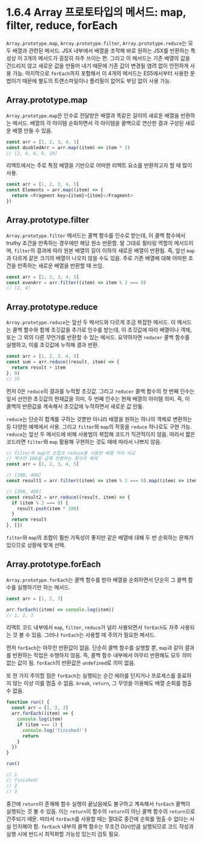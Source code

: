 # 1.6.4 Array 프로토타입의 메서드: map, filter, reduce, forEach

`Array.prototype.map`, `Array.prototype.filter`, `Array.prototype.reduce`는 모두 배열과 관련된 메서드. JSX 내부에서 배열을 조작해 바로 원하는 JSX를 반환하는 특성상 이 3개의 메서드가 굉장히 자주 쓰이는 편. 그리고 이 메서드는 기존 배열의 값을 건드리지 않고 새로운 값을 만들어 내기 때문에 기존 값이 변경될 염려 없이 안전하게 사용 가능. 마지막으로 `forEach`까지 포함해서 이 4개의 메서드는 ES5에서부터 사용한 문법이기 때문에 별도의 트랜스파일이나 폴리필이 없어도 부담 없이 사용 가능.

## Array.prototype.map

`Array.prototype.map`은 인수로 전달받은 배열과 똑같은 길이의 새로운 배열을 반환하는 메서드. 배열의 각 아이템 순회하면서 각 아이템을 콜백으로 연산한 결과 구성된 새로운 배열 만들 수 있음.

```js
const arr = [1, 2, 3, 4, 5]
const doubledArr = arr.map((item) => item * 2)
// [2, 4, 6, 8, 10]
```

리액트에서는 주로 특정 배열을 기반으로 어떠한 리액트 요소를 반환하고자 할 때 많이 사용.

```js
const arr = [1, 2, 3, 4, 5]
const Elements = arr.map((item) => {
  return <Fragment key={item}>{item}</Fragment>
})
```

## Array.prototype.filter

`Array.prototype.filter` 메서드는 콜백 함수를 인수로 받는데, 이 콜백 함수에서 truthy 조건을 만족하는 경우에만 해당 원소 반환함. 말 그대로 필터링 역할의 메서드이며, `filter`의 결과에 따라 원본 배열의 길이 이하의 새로운 배열이 반환됨. 즉, 앞선 `map`과 다르게 같은 크기의 배열이 나오지 않을 수도 있음. 주로 기존 배열에 대해 어떠한 조건을 만족하는 새로운 배열을 반환할 때 쓰임.

```js
const arr = [1, 2, 3, 4, 5]
const evenArr = arr.filter((item) => item % 2 === 0)
// [2, 4]
```

## Array.prototype.reduce

`Array.prototype.reduce`는 앞선 두 메서드와 다르게 조금 복잡한 메서드. 이 메서드는 콜백 함수와 함께 초깃값을 추가로 인수를 받는데, 이 초깃값에 따라 배열이나 객체, 또는 그 외의 다른 무언가를 반환할 수 있는 메서드. 요약하자면 `reducer` 콜백 함수를 실행하고, 이를 초깃값에 누적해 결과 반환. 

```js
const arr = [1, 2, 3, 4, 5]
const sum = arr.reduce((result, item) => {
  return result + item
}, 0)
// 15
```

먼저 0은 `reduce`의 결과를 누적할 초깃값. 그리고 `reducer` 콜백 함수의 첫 번째 인수는 앞서 선언한 초깃값의 현재값을 의미, 두 번째 인수는 현재 배열의 아이템 의미. 즉, 이 콜백의 반환값을 계속해서 초깃값에 누적하면서 새로운 값 만듦.

`reduce`는 단순히 합계를 구하는 것뿐만 아니라 배열을 원하는 하나의 객체로 변환하는 등 다양한 예제에서 사용. 그리고 `filter`와 `map`의 작동을 `reduce` 하나로도 구현 가능. `reduce`는 앞선 두 메서드에 비해 사용법이 복잡해 코드가 직관적이지 않음. 따라서 짧은 코드라면 `filter`와 `map` 활용해 구현하는 것도 때에 따라서 나쁘지 않음.

```js
// filter와 map의 조합과 reduce를 사용한 배열 처리 비교
// 짝수만 100을 곱해 반환하는 함수의 예제
const arr = [1, 2, 3, 4, 5]

// [200, 400]
const result1 = arr.filter((item) => item % 2 === 0).map((item) => item * 100)

// [200, 400]
const result2 = arr.reduce((result, item) => {
  if (item % 2 === 0) {
    result.push(item * 100)
  }
  return result
}, [])
```

`filter`와 `map`의 조합이 훨씬 가독성이 좋지만 같은 배열에 대해 두 번 순회하는 문제가 있으므로 상황에 맞게 선택.

## Array.prototype.forEach

`Array.prototype.forEach`는 콜백 함수를 받아 배열을 순회하면서 단순히 그 콜백 함수를 실행하기만 하는 메서드.

```js
const arr = [1, 2, 3]

arr.forEach((item) => console.log(item))
// 1, 2, 3
```

리액트 코드 내부에서 `map`, `filter`, `reduce`가 널리 사용되면서 `forEach`도 자주 사용되는 것 볼 수 있음. 그러나 `forEach`는 사용할 때 주의가 필요한 메서드.

먼저 `forEach`는 아무런 반환값이 없음. 단순히 콜백 함수를 실행할 뿐, `map`과 같이 결과를 반환하는 작업은 수행하지 않음. 즉, 콜백 함수 내부에서 아무리 반환해도 모두 의미 없는 값이 됨. `forEach`의 반환값은 `undefined`로 의미 없음.

또 한 가지 주의할 점은 `forEach`는 실행되는 순간 에러를 던지거나 프로세스를 종료하지 않는 이상 이를 멈출 수 없음. `break`, `return`, 그 무엇을 이용해도 배열 순회를 멈출 수 없음. 

```js
function run() {
  const arr = [1, 2, 3]
  arr.forEach((item) => {
    console.log(item)
    if (item === 1) {
      console.log('finished!')
      return
    }
  })
}

run()

// 1
// finished!
// 2
// 3
```

중간에 `return`이 존재해 함수 실행이 끝났음에도 불구하고 계속해서 `forEach` 콜백이 실행되는 것 볼 수 있음. 이는 `return`이 함수의 `return`이 아닌 콜백 함수의 `return`으로 간주되기 때문. 따라서 `forEach`를 사용할 때는 절대로 중간에 순회를 멈출 수 없다는 사실 인지해야 함. `forEach` 내부의 콜백 함수는 무조건 0(n)만큼 실행되므로 코드 작성과 실행 시에 반드시 최적화할 가능성 있는지 검토 필요.
